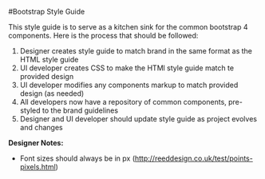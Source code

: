 #Bootstrap Style Guide

This style guide is to serve as a kitchen sink for the common bootstrap 4 components. Here is the process that should be followed:

1. Designer creates style guide to match brand in the same format as the HTML style guide
2. UI developer creates CSS to make the HTMl style guide match te provided design
3. UI developer modifies any components markup to match provided design (as needed)
4. All developers now have a repository of common components, pre-styled to the brand guidelines
5. Designer and UI developer should update style guide as project evolves and changes

**Designer Notes:**
- Font sizes should always be in px (http://reeddesign.co.uk/test/points-pixels.html)